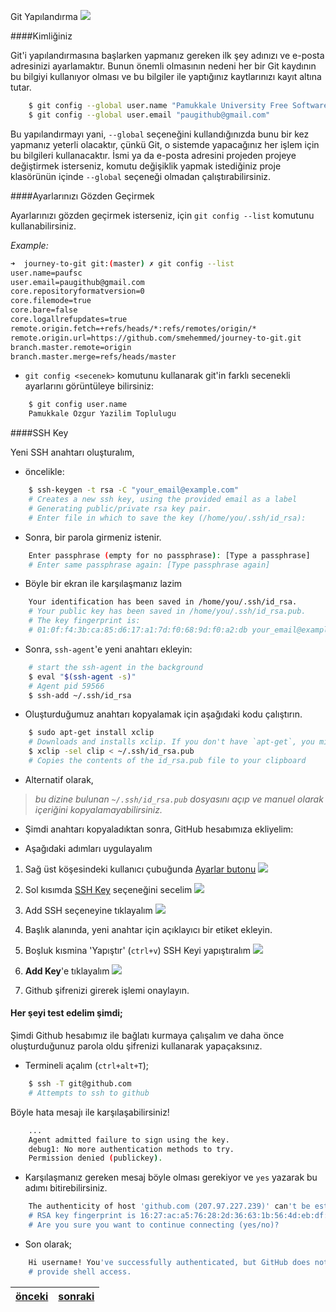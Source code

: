 Git Yapılandırma ![][1]

####Kimliğiniz

Git'i yapılandırmasına başlarken yapmanız gereken ilk şey adınızı ve e-posta adresinizi ayarlamaktır. Bunun önemli olmasının nedeni her bir Git kaydının bu bilgiyi kullanıyor olması ve bu bilgiler ile yaptığınız kaytlarınızı kayıt altına tutar.

```bash
    $ git config --global user.name "Pamukkale University Free Software Community"
    $ git config --global user.email "paugithub@gmail.com"
```

Bu yapılandırmayı yani, `--global` seçeneğini kullandığınızda bunu bir kez yapmanız yeterli olacaktır, çünkü Git, o sistemde yapacağınız her işlem için bu bilgileri kullanacaktır. İsmi ya da e-posta adresini projeden projeye değiştirmek isterseniz, komutu değişiklik yapmak istediğiniz proje klasörünün içinde `--global` seçeneği olmadan çalıştırabilirsiniz.

####Ayarlarınızı Gözden Geçirmek

Ayarlarınızı gözden geçirmek isterseniz, için `git config --list` komutunu kullanabilirsiniz.

*Example:*

```bash
➜  journey-to-git git:(master) ✗ git config --list 
user.name=paufsc
user.email=paugithub@gmail.com
core.repositoryformatversion=0
core.filemode=true
core.bare=false
core.logallrefupdates=true
remote.origin.fetch=+refs/heads/*:refs/remotes/origin/*
remote.origin.url=https://github.com/smehemmed/journey-to-git.git
branch.master.remote=origin
branch.master.merge=refs/heads/master
```

* `git config <secenek>` komutunu kullanarak git'in farklı secenekli ayarlarını görüntüleye bilirsiniz:


```bash
    $ git config user.name
    Pamukkale Ozgur Yazilim Toplulugu
```
####SSH Key

Yeni SSH anahtarı oluşturalım, 

* öncelikle:

```bash
    $ ssh-keygen -t rsa -C "your_email@example.com"
    # Creates a new ssh key, using the provided email as a label
    # Generating public/private rsa key pair.
    # Enter file in which to save the key (/home/you/.ssh/id_rsa):
```
* Sonra, bir parola girmeniz istenir.

```bash
    Enter passphrase (empty for no passphrase): [Type a passphrase]
    # Enter same passphrase again: [Type passphrase again]
```

* Böyle bir ekran ile karşılaşmanız lazim

```bash
    Your identification has been saved in /home/you/.ssh/id_rsa.
    # Your public key has been saved in /home/you/.ssh/id_rsa.pub.
    # The key fingerprint is:
    # 01:0f:f4:3b:ca:85:d6:17:a1:7d:f0:68:9d:f0:a2:db your_email@example.com
```

* Sonra, `ssh-agent`'e yeni anahtarı ekleyin:

```bash
    # start the ssh-agent in the background
    $ eval "$(ssh-agent -s)"
    # Agent pid 59566
    $ ssh-add ~/.ssh/id_rsa
```

* Oluşturduğumuz anahtarı kopyalamak için aşağıdaki kodu çalıştırın.

```bash
    $ sudo apt-get install xclip
    # Downloads and installs xclip. If you don't have `apt-get`, you might need to use another installer (like `yum`)
    $ xclip -sel clip < ~/.ssh/id_rsa.pub
    # Copies the contents of the id_rsa.pub file to your clipboard
```

* Alternatif olarak,
> *bu dizine bulunan `~/.ssh/id_rsa.pub` dosyasını açıp ve manuel olarak içeriğini kopyalamayabilirsiniz.*

* Şimdi anahtarı kopyaladıktan sonra, GitHub hesabımıza ekliyelim:

* Aşağıdaki adımları uygulayalım  

1. Sağ üst köşesindeki kullanıcı çubuğunda [Ayarlar butonu](https://github.com/settings/profile) ![][2]

2. Sol kısımda [SSH Key](https://github.com/settings/ssh) seçeneğini secelim ![][3]

3. Add SSH seçeneyine tıklayalım   ![][4]

4. Başlık alanında, yeni anahtar için açıklayıcı bir etiket ekleyin. 

5. Boşluk kısmina 'Yapıştır' (`ctrl+v`) SSH Keyi yapıştıralım ![][5]

6. **Add Key**'e tıklayalım ![][6]

7. Github şifrenizi girerek işlemi onaylayın.

#### Her şeyi test edelim şimdi;

Şimdi Github hesabımız ile bağlatı kurmaya çalışalım ve daha önce oluşturduğunuz parola oldu şifrenizi kullanarak yapaçaksınız.

* Termineli açalım (`ctrl+alt+T`);

```bash
    $ ssh -T git@github.com
    # Attempts to ssh to github
```
Böyle hata mesajı ile karşılaşabilirsiniz!

```bash
    ...
    Agent admitted failure to sign using the key.
    debug1: No more authentication methods to try.
    Permission denied (publickey).
```
* Karşılaşmanız gereken mesaj böyle olması gerekiyor ve `yes` yazarak bu adımı bitirebilirsiniz.

```bash
    The authenticity of host 'github.com (207.97.227.239)' can't be established.
    # RSA key fingerprint is 16:27:ac:a5:76:28:2d:36:63:1b:56:4d:eb:df:a6:48.
    # Are you sure you want to continue connecting (yes/no)?
```
* Son olarak;

```bash
    Hi username! You've successfully authenticated, but GitHub does not
    # provide shell access.
```

[önceki](https://github.com/paufsc/journey-to-git/blob/master/docs/tr/Kurulum.md)|[sonraki]()
---|---

  [1]: https://github.com/paufsc/journey-to-git/blob/master/assets/img/setting.png
  [2]: https://github.com/paufsc/journey-to-git/blob/master/assets/img/ssh1.png
  [3]: https://github.com/paufsc/journey-to-git/blob/master/assets/img/ssh2.png
  [4]: https://github.com/paufsc/journey-to-git/blob/master/assets/img/ssh3.png
  [5]: https://github.com/paufsc/journey-to-git/blob/master/assets/img/ssh4.png
  [6]: https://github.com/paufsc/journey-to-git/blob/master/assets/img/ssh5.png
